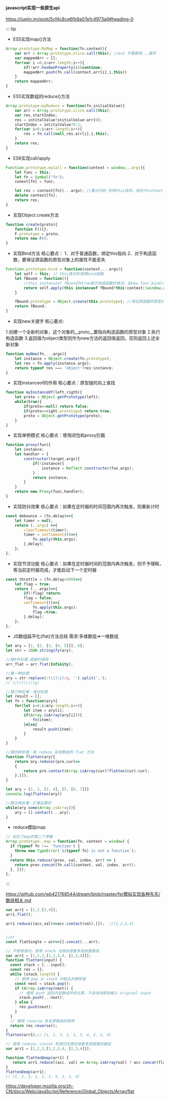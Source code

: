 #### javascript实现一些原生api

https://juejin.im/post/5cf4c8ce6fb9a07efc4973a6#heading-0

::: tip
- ES5实现map()方法
``` js
Array.prototype.MyMap = function(fn,context){
    var arr = Array.prototype.slice.call(this); //es5 不需要用...展开
    var mappedArr = [];
    for(var i =0;i<arr.length;i++){
        if(!arr.hasOwnProperty(i))continue;
        mappedArr.push(fn.call(context,arr[i],i,this))
    }
    return mappedArr;
}
```
- ES5实现数组的reduce()方法
``` js
Array.prototype.myReduce = function(fn,initialValue){
    var arr = Array.prototype.slice.call(this);
    var res,startIndex;
    res = intitalValue?initialValue:arr[0];
    startIndex = intitalValue?0:1;
    for(var i=0;i<arr.length;i++){
        res = fn.call(null,res,arr[i],i,this);
    }
    return res;
}
```
- ES6实现call/apply
``` js
Function.prototype.myCall = function(context = window,..args){
    let func = this;
    let fn = Symbol("fn");
    conext[fn] = func;

    let res = context[fn](...args); //重点代码 利用this指向，相当于context.call(...args)
    delete context[fn];
    return res;
}
```

- 实现Object.create方法
``` js
function create(proto){
    function F(){};
    F.prototype = proto;
    return new F();
}

```

- 实现Bind方法
核心要点：
1、对于普通函数，绑定this指向
2、对于构造函数，要保证原函数的原型对象上的属性不能丢失
``` js
Function.prototype.bind = function(context,...args){
    let self = this; // this表示的调用bind函数
    let fBound = function(){
        //this instanceof fBound为true表示构造函数的情况。如new func.bind(obj)
        return self.apply(this instanceof fBound?this:context||window,args);
    }

    fBound.prototype = Object.create(this.prototype); //保证原函数的原型对象上的属性不丢失
    return fBound;
}
```
- 实现new关键字
核心要点:

1.创建一个全新的对象，这个对象的__proto__要指向构造函数的原型对象
2.执行构造函数
3.返回值为object类型则作为new方法的返回值返回，否则返回上述全新对象
``` js
function myNew(fn,...args){
    let instance = Object.create(fn.prototype);
    let res = fn.apply(instance,args);
    return typeof res === 'object'?res:instance;
}
```

- 实现instanceof的作用
核心要点：原型链的向上查找
``` js
function myInstanceOf(left,rigth){
    let proto = Object.getPrototype(left);
    while(true){
        if(proto==null) return false;
        if(proto==right.prototype) return true;
        proto = Object.getPrototype(proto);
    }
}
```

- 实现单例模式
核心要点：使用闭包和proxy拦截
``` js
function proxy(fun){
    let instance;
    let handler = {
        constructor(target,args){
            if(!instance){
                instance = Reflect.constructor(fun,args);
            }
            return instance;
        }
    }
    return new Proxy(func,handler);
}
```

- 实现防抖效果
核心要点：如果在定时器的时间范围内再次触发，则重新计时

``` js
const debounce = (fn,delay)=>{
    let timer = null;
    return (..args) =>{
        clearTimeout(timer);
        timer = setTimeout(()=>{
            fn.apply(this,args);
        },delay);
    };
};

```

- 实现节流功能
核心要点：如果在定时器时间的范围内再次触发，则不予理睬，等当前定时器完成，才能启动下一个定时器
``` js
const throttle = (fn,delay=500)=>{
    let flag = true;
    return (...args)=>{
        if(!flag) return;
        flag = false;
        setTimeout(()=>{
            fn.apply(this,args);
            flag =true;
        },delay);
    };
};
```

- JS数组扁平化(flat)方法总结
需求:多维数组=>一维数组
``` js
let ary = [1, [2, [3, [4, 5]]], 6];
let str = JSON.stringify(ary);

//第0中处理:直接的调用
arr_flat = arr.flat(Infinity);

//第一种处理
ary = str.replace(/(\[|\])/g, '').split(',');
// (/(\[|\])/g)

//第三种处理：递归处理
let result = [];
let fn = function(ary){
    for(let i=0;i<ary.length;i++){
        let item = ary[i];
        if(Array.isArray(ary[i])){
            fn(item);
        }else{
            result.push(item);
        }
    }
}

//第四种处理：用 reduce 实现数组的 flat 方法
function flatten(ary){
    return ary.reduce((pre,cur)=>
    {
        return pre.contact(Array.isArray(cur)?flatten(cur):cur);
    },[]);
}

let ary = [1, 2, [3, 4], [5, [6, 7]]]
console.log(flatten(ary))

//第五种处理：扩展运算符
while(ary.some(Array.isArray)){
    ary = [].contact(...ary);
}

```
- reduce模拟map
``` js
// 别忘了map的第二个参数
Array.prototype._map = function(fn, context = window) {
  if (typeof fn !== 'function') {
    throw new TypeError(`${typeof fn} is not a function`);
  }
  return this.reduce((prev, val, index, arr) => {
    return prev.concat(fn.call(context, val, index, arr));
  }, []);
};
```
:::

https://github.com/wb421768544/dream/blob/master/fe/模拟实现各种东东/数组相关.md

``` js
var arr1 = [1,2.[3,4]];
arr1.flat();

arr1.reduce((acc,val)=>acc.contact(val),[]);  //[1,2,3,4]


//or 
const flatSingle = arr=>[].concat(...arr);

// 不使用递归，使用 stack 无限反嵌套多层嵌套数组
var arr1 = [1,2,3,[1,2,3,4, [2,3,4]]];
function flatten(input) {
  const stack = [...input];
  const res = [];
  while (stack.length) {
    // 使用 pop 从 stack 中取出并移除值
    const next = stack.pop();
    if (Array.isArray(next)) {
      // 使用 push 送回内层数组中的元素，不会改动原始输入 original input
      stack.push(...next);
    } else {
      res.push(next);
    }
  }
  // 使用 reverse 恢复原数组的顺序
  return res.reverse();
}
flatten(arr1);// [1, 2, 3, 1, 2, 3, 4, 2, 3, 4]

// 使用 reduce、concat 和递归无限反嵌套多层嵌套的数组
var arr1 = [1,2,3,[1,2,3,4, [2,3,4]]];

function flattenDeep(arr1) {
   return arr1.reduce((acc, val) => Array.isArray(val) ? acc.concat(flattenDeep(val)) : acc.concat(val), []);
}
flattenDeep(arr1);
// [1, 2, 3, 1, 2, 3, 4, 2, 3, 4]

```
https://developer.mozilla.org/zh-CN/docs/Web/JavaScript/Reference/Global_Objects/Array/flat